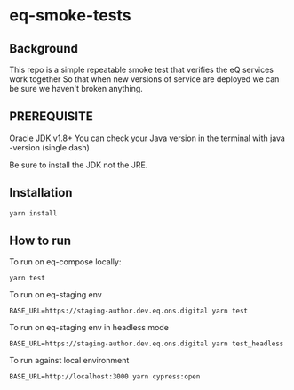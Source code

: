 # eq-smoke-tests

## Background

This repo is a simple repeatable smoke test that verifies the eQ services work together
So that when new versions of service are deployed we can be sure we haven't broken anything.

## PREREQUISITE
Oracle JDK v1.8+
You can check your Java version in the terminal with java -version (single dash)

Be sure to install the JDK not the JRE.

## Installation
```
yarn install
```

## How to run
To run on eq-compose locally:
```
yarn test
```

To run on eq-staging env
```
BASE_URL=https://staging-author.dev.eq.ons.digital yarn test
```

To run on eq-staging env in headless mode
```
BASE_URL=https://staging-author.dev.eq.ons.digital yarn test_headless
```

To run against local environment
```
BASE_URL=http://localhost:3000 yarn cypress:open
```
